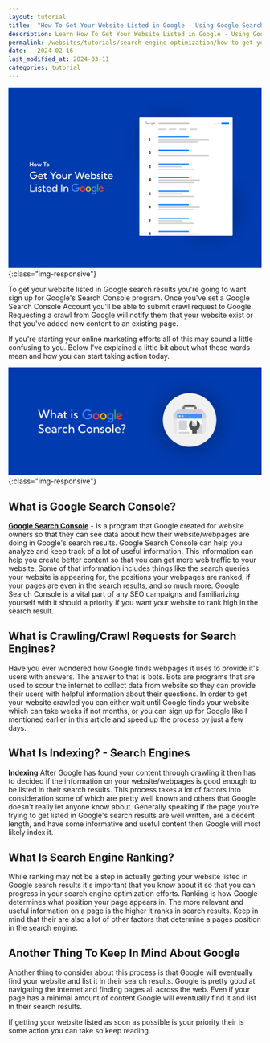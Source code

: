 ```yaml
---
layout: tutorial
title:  "How To Get Your Website Listed in Google - Using Google Search Console"
description: Learn How To Get Your Website Listed in Google - Using Google Search Console To Speed Up The Indexing Process - What is Website Crawling and Website Ranking?
permalink: /websites/tutorials/search-engine-optimization/how-to-get-your-website-listed-in-google/
date:   2024-02-16
last_modified_at: 2024-03-11
categories: tutorial
---
```


![Responsive Website Design](\assets\img\how-to-get-your-website-listed-in-google.png){:class="img-responsive"}

To get your website listed in Google search results you're going to want sign up for Google's Search Console program. Once you've set a Google Search Console Account you'll be able to submit crawl request to Google. Requesting a crawl from Google will notify them that your website exist or that you've added new content to an existing page.

If you're starting your online marketing efforts all of this may sound a little confusing to you. Below I've explained a little bit about what these words mean and how you can start taking action today.

![Responsive Website Design](\assets\img\what-is-google-search-console.png){:class="img-responsive"}
## What is Google Search Console?
<a href="https://search.google.com/search-console/" target="_blank">**Google Search Console**</a> - Is a program that Google created for website owners so that they can see data about how their website/webpages are doing in Google's search results. Google Search Console can help you analyze and keep track of a lot of useful information. This information can help you create better content so that you can get more web traffic to your website. Some of that information includes things like the search queries your website is appearing for, the positions your webpages are ranked, if your pages are even in the search results, and so much more. Google Search Console is a vital part of any SEO campaigns and familiarizing yourself with it should a priority if you want your website to rank high in the search result.

## What is Crawling/Crawl Requests for Search Engines?
Have you ever wondered how Google finds webpages it uses to provide it's users with answers. The answer to that is bots. Bots are programs that are used to scour the internet to collect data from website so they can provide their users with helpful information about their questions. In order to get your website crawled you can either wait until Google finds your website which can take weeks if not months, or you can sign up for Google like I mentioned earlier in this article and speed up the process by just a few days.

## What Is Indexing? - Search Engines
**Indexing** After Google has found your content through crawling it then has to decided if the information on your website/webpages is good enough to be listed in their search results. This process takes a lot of factors into consideration some of which are pretty well known and others that Google doesn't really let anyone know about. Generally speaking if the page you're trying to get listed in Google's search results are well written, are a decent length, and have some informative and useful content then Google will most likely index it.

## What Is Search Engine Ranking?
While ranking may not be a step in actually getting your website listed in Google search results it's important that you know about it so that you can progress in your search engine optimization efforts. Ranking is how Google determines what position your page appears in. The more relevant and useful information on a page is the higher it ranks in search results. Keep in mind that their are also a lot of other factors that determine a pages position in the search engine.

## Another Thing To Keep In Mind About Google
Another thing to consider about this process is that Google will eventually find your website and list it in their search results. Google is pretty good at navigating the internet and finding pages all across the web. Even if your page has a minimal amount of content Google will eventually find it and list in their search results.

If getting your website listed as soon as possible is your priority their is some action you can take so keep reading.
